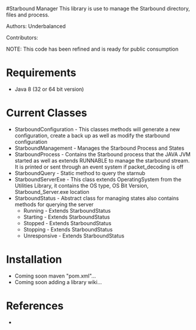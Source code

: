#Starbound Manager
This library is use to manage the Starbound directory, files and process.

Authors: Underbalanced

Contributors:

NOTE: This code has been refined and is ready for public consumption

Requirements
============
- Java 8 (32 or 64 bit version)

Current Classes
========
- StarboundConfiguration - This classes methods will generate a new configuration, create a back up as well as modify the starbound configuration
- StarboundManagement - Manages the Starbound Process and States
- StarboundProcess - Contains the Starbound process that the JAVA JVM started as well as extends RUNNABLE to manage the starbound stream. It is printed or sent through an event system if packet_decoding is off
- StarboundQuery - Static method to query the starnub
- StarboundServerExe - This class extends OperatingSystem from the Utilities Library, it contains the OS type, OS Bit Version, Starbound_Server.exe location
- StarboundStatus - Abstract class for managing states also contains methods for querying the server
    - Running - Extends StarboundStatus
    - Starting - Extends StarboundStatus
    - Stopped - Extends StarboundStatus
    - Stopping - Extends StarboundStatus
    - Unresponsive - Extends StarboundStatus


Installation
============
- Coming soon maven "pom.xml"...
- Coming soon adding a library wiki...

References
============
-
